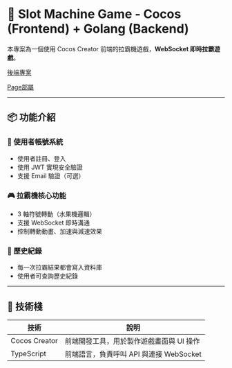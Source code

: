 # 🎰 Slot Machine Game - Cocos (Frontend) + Golang (Backend)

本專案為一個使用 Cocos Creator 前端的拉霸機遊戲，**WebSocket 即時拉霸遊戲**。

[後端專案](https://github.com/gg17117144/go-login-jwt/tree/main)

[Page部屬](https://gg17117144.github.io/SlotBar)

---

## 📦 功能介紹

### 🔐 使用者帳號系統
- 使用者註冊、登入
- 使用 JWT 實現安全驗證
- 支援 Email 驗證（可選）

### 🎮 拉霸機核心功能
- 3 軸符號轉動（水果機邏輯）
- 支援 WebSocket 即時溝通
- 控制轉動動畫、加速與減速效果

### 🧾 歷史紀錄
- 每一次拉霸結果都會寫入資料庫
- 使用者可查詢歷史紀錄

---

## 🚀 技術棧

| 技術         | 說明                                    |
|--------------|-----------------------------------------|
| Cocos Creator | 前端開發工具，用於製作遊戲畫面與 UI 操作 |
| TypeScript   | 前端語言，負責呼叫 API 與連接 WebSocket  |
